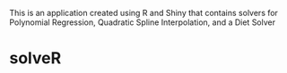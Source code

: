 This is an application created using R and Shiny that contains solvers for Polynomial Regression, Quadratic Spline Interpolation, and a Diet Solver
# solveR
